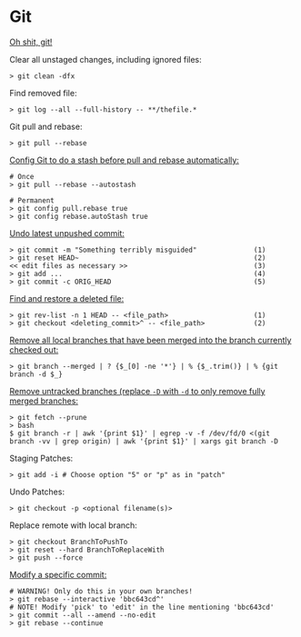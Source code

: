 # Git

[Oh shit, git!](http://ohshitgit.com/)

Clear all unstaged changes, including ignored files:

```text
> git clean -dfx
```

Find removed file:

```text
> git log --all --full-history -- **/thefile.*
```

Git pull and rebase:

```text
> git pull --rebase
```

[Config Git to do a stash before pull and rebase automatically:](https://stackoverflow.com/a/30209750/4826084)

```text
# Once
> git pull --rebase --autostash
```

```text
# Permanent
> git config pull.rebase true
> git config rebase.autoStash true
```

[Undo latest unpushed commit:](http://stackoverflow.com/questions/927358/how-to-undo-last-commits-in-git)

```text
> git commit -m "Something terribly misguided"              (1)
> git reset HEAD~                                           (2)
<< edit files as necessary >>                               (3)
> git add ...                                               (4)
> git commit -c ORIG_HEAD                                   (5)
```

[Find and restore a deleted file:](https://stackoverflow.com/questions/953481/find-and-restore-a-deleted-file-in-a-git-repository)

```text
> git rev-list -n 1 HEAD -- <file_path>                     (1)
> git checkout <deleting_commit>^ -- <file_path>            (2)
```

[Remove all local branches that have been merged into the branch currently checked out:](https://stackoverflow.com/a/43334157/4826084)

```text
> git branch --merged | ? {$_[0] -ne '*'} | % {$_.trim()} | % {git branch -d $_}
```

[Remove untracked branches \(replace `-D` with `-d` to only remove fully merged branches:](https://stackoverflow.com/questions/13064613/how-to-prune-local-tracking-branches-that-do-not-exist-on-remote-anymore)

```text
> git fetch --prune
> bash
$ git branch -r | awk '{print $1}' | egrep -v -f /dev/fd/0 <(git branch -vv | grep origin) | awk '{print $1}' | xargs git branch -D
```

Staging Patches:

```text
> git add -i # Choose option "5" or "p" as in "patch"
```

Undo Patches:

```text
> git checkout -p <optional filename(s)>
```

Replace remote with local branch:

```text
> git checkout BranchToPushTo
> git reset --hard BranchToReplaceWith
> git push --force
```

[Modify a specific commit:](https://stackoverflow.com/a/1186549/4826084)

```text
# WARNING! Only do this in your own branches!
> git rebase --interactive 'bbc643cd^'
# NOTE! Modify 'pick' to 'edit' in the line mentioning 'bbc643cd'
> git commit --all --amend --no-edit
> git rebase --continue
```

